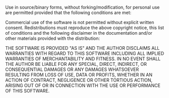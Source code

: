 Use in source/binary forms, without forking/modification, for personal use 
are permitted provided that the following conditions are met:

Commercial use of the software is not permitted without explicit written consent.
Redistributions must reproduce the above copyright notice, this list of conditions 
and the following disclaimer in the documentation and/or other materials provided 
with the distribution:

THE SOFTWARE IS PROVIDED "AS IS" AND THE AUTHOR DISCLAIMS ALL WARRANTIES WITH
REGARD TO THIS SOFTWARE INCLUDING ALL IMPLIED WARRANTIES OF MERCHANTABILITY
AND FITNESS. IN NO EVENT SHALL THE AUTHOR BE LIABLE FOR ANY SPECIAL, DIRECT,
INDIRECT, OR CONSEQUENTIAL DAMAGES OR ANY DAMAGES WHATSOEVER RESULTING FROM
LOSS OF USE, DATA OR PROFITS, WHETHER IN AN ACTION OF CONTRACT, NEGLIGENCE OR
OTHER TORTIOUS ACTION, ARISING OUT OF OR IN CONNECTION WITH THE USE OR
PERFORMANCE OF THIS SOFTWARE.